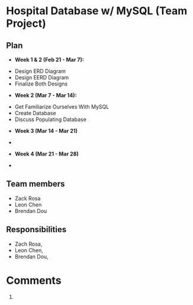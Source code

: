 # Hospital Database w/ MySQL (Team Project)

## Plan

* **Week 1 & 2 (Feb 21 - Mar 7):**
- Design ERD Diagram
- Design EERD Diagram
- Finalize Both Designs

* **Week 2 (Mar 7 - Mar 14):**
- Get Familiarize Ourselves With MySQL
- Create Database
- Discuss Populating Database

* **Week 3 (Mar 14 - Mar 21)**
-

* **Week 4 (Mar 21 - Mar 28)**
-

## Team members

* Zack Rosa 
* Leon Chen
* Brendan Dou

## Responsibilities

* Zach Rosa,
* Leon Chen,
* Brendan Dou, 

# Comments
1. 

